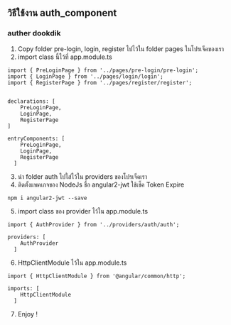 ## วิธีใช้งาน auth_component
### auther dookdik

1. Copy folder pre-login, login, register ไปไว้ใน folder pages ในโปรเจ็คของเรา
2. import class นี้ไว้ที่ app.module.ts
```
import { PreLoginPage } from '../pages/pre-login/pre-login';
import { LoginPage } from '../pages/login/login';
import { RegisterPage } from '../pages/register/register';


declarations: [
    PreLoginPage,
    LoginPage,
    RegisterPage
]

entryComponents: [
    PreLoginPage,
    LoginPage,
    RegisterPage
  ]

``` 

3. นำ folder auth ไปใส่ไว้ใน providers ของโปรเจ็คเรา
4. ติดตั้งแพคเกจของ NodeJs ชื่อ angular2-jwt ใช้เช็ค Token Expire
``` 
npm i angular2-jwt --save
``` 
5. import class ของ provider ไว้ใน app.module.ts

``` 
import { AuthProvider } from '../providers/auth/auth';

providers: [
    AuthProvider
  ]
``` 
6. HttpClientModule ไว้ใน app.module.ts
``` 
import { HttpClientModule } from '@angular/common/http';

imports: [
    HttpClientModule
  ]
``` 
7. Enjoy !
